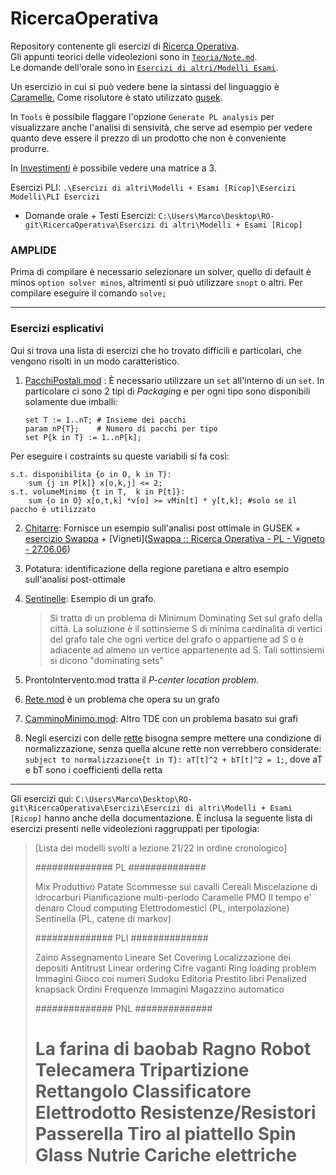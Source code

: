 # RicercaOperativa

Repository contenente gli esercizi di [Ricerca Operativa](https://homes.di.unimi.it/righini/Didattica/RicercaOperativa/Materiale/). <br/>
Gli appunti teorici delle videolezioni sono in [`Teoria/Note.md`](https://github.com/Pasinim/RicercaOperativa/blob/main/Teoria/Note.md). <br/>
Le domande dell'orale sono in [`Esercizi di altri/Modelli Esami`](https://github.com/Pasinim/RicercaOperativa/tree/main/Esercizi%20di%20altri/Modelli%20%2B%20Esami%20%5BRicop%5D). <br/>

Un esercizio in cui si può vedere bene la sintassi del linguaggio è [Caramelle.](https://github.com/Pasinim/RicercaOperativa/blob/main/ES_Sett/E%20-%20Caramelle)
Come risolutore è stato utilizzato [gusek](https://mega.nz/file/90MnlLyK#XCro_TxT1AEAf_K6S6UT1z9pAVCkxnUBqeESmbUmToA).

In `Tools` è possibile flaggare l'opzione `Generate PL analysis` per visualizzare anche l'analisi di sensività, che serve ad esempio per vedere quanto deve essere il prezzo di un prodotto che non è conveniente produrre. 

In [Investimenti]() è possibile vedere una matrice a 3.

Esercizi PLI: `.\Esercizi di altri\Modelli + Esami [Ricop]\Esercizi Modelli\PLI Esercizi`

- Domande orale + Testi Esercizi: `C:\Users\Marco\Desktop\RO-git\RicercaOperativa\Esercizi di altri\Modelli + Esami [Ricop]`

### AMPLIDE

Prima di compilare è necessario selezionare un solver, quello di default è minos `option solver minos`, altrimenti si può utilizzare `snopt` o altri. Per compilare eseguire il comando `solve;` 

___

### Esercizi esplicativi

Qui si trova una lista di esercizi che ho trovato difficili e particolari, che vengono risolti in un modo caratteristico.

1. [PacchiPostali.mod](https://github.com/Pasinim/RicercaOperativa/blob/main/_Gen24/PLI/PacchiPostali.mod) : È necessario utilizzare un `set` all'interno di un `set`. In particolare ci sono 2 tipi di *Packagin*g e per ogni tipo sono disponibili solamente due imballi:
   
   ```mathml
   set T := 1..nT; # Insieme dei pacchi
   param nP{T};    # Numero di pacchi per tipo
   set P{k in T} := 1..nP[k];
   ```

Per eseguire i costraints su queste variabili si fa così:

```mathml
s.t. disponibilita {o in O, k in T}:
    sum {j in P[k]} x[o,k,j] <= 2;
s.t. volumeMinimo {t in T,  k in P[t]}:
    sum {o in O} x[o,t,k] *v[o] >= vMin[t] * y[t,k]; #solo se il paccho è utilizzato
```

2. [Chitarre](https://github.com/Pasinim/RicercaOperativa/blob/main/TDE/pl/34.2_05-01-20_chitarre/soluzione.pdf): Fornisce un esempio sull'analisi post ottimale in GUSEK + [esercizio Swappa](http://www.swappa.it/wiki/Uni/RO-Es2) + [Vigneti]([Swappa :: Ricerca Operativa - PL - Vigneto - 27.06.06](http://www.swappa.it/wiki/Uni/RO-PL-27giu2006))

3. Potatura: identificazione della regione paretiana e altro esempio sull'analisi post-ottimale

4. [Sentinelle](https://github.com/Pasinim/RicercaOperativa/blob/main/_Gen24/PLI/Sentinelle.mod): Esempio di un grafo.
   
   > Si tratta di un problema di Minimum Dominating Set sul grafo della città. La soluzione è il sottinsieme S di minima cardinalità di vertici del grafo tale che ogni vertice del grafo o appartiene ad S o è adiacente ad almeno un vertice appartenente ad S. Tali sottinsiemi si dicono "dominating sets"

5. ProntoIntervento.mod tratta il *P-center location problem*.

6. [Rete.mod](https://github.com/Pasinim/RicercaOperativa/blob/main/_Feb24/Rete2.mod) è un problema che opera su un grafo

7. [CamminoMinimo.mod](https://github.com/Pasinim/RicercaOperativa/blob/main/_Feb24/CamminoGrafo.mod): Altro TDE con un problema basato sui grafi

8. Negli esercizi con delle [rette](https://github.com/Pasinim/RicercaOperativa/blob/main/_Feb24/Triangolo.mod) bisogna sempre mettere una condizione di normalizzazione, senza quella alcune rette non verrebbero considerate:
   `subject to normalizzazione{t in T}: aT[t]^2 + bT[t]^2 = 1;`, dove aT e bT sono i coefficienti della retta



____

Gli esercizi qui: `C:\Users\Marco\Desktop\RO-git\RicercaOperativa\Esercizi\Esercizi di altri\Modelli + Esami [Ricop]` hanno anche della documentazione. È inclusa la seguente lista di esercizi presenti nelle videolezioni raggruppati per tipologia:

> [Lista dei modelli svolti a lezione 21/22 in ordine cronologico]
> 
> ############## PL ##############
> 
> Mix Produttivo
> Patate
> Scommesse sui cavalli
> Cereali
> Miscelazione di idrocarburi 
> Pianificazione multi-periodo
> Caramelle
> PMO
> Il tempo e' denaro
> Cloud computing
> Elettrodomestici (PL, interpolazione)
> Sentinella (PL, catene di markov)
> 
> ############## PLI ##############
> 
> Zaino
> Assegnamento Lineare
> Set Covering
> Localizzazione dei depositi
> Antitrust
> Linear ordering
> Cifre vaganti
> Ring loading problem
> Immagini
> Gioco coi numeri
> Sudoku
> Editoria
> Prestito libri
> Penalized knapsack
> Ordini
> Frequenze
> Immagini
> Magazzino automatico
> 
> ############## PNL ##############
> 
> La farina di baobab
> Ragno
> Robot
> Telecamera
> Tripartizione
> Rettangolo
> Classificatore
> Elettrodotto
> Resistenze/Resistori
> Passerella
> Tiro al piattello
> Spin Glass
> Nutrie
> Cariche elettriche
> =======
